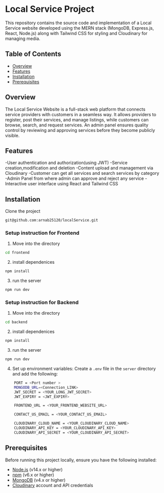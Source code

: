 # Local Service Project

This repository contains the source code and implementation of a Local Service website  developed using the MERN stack (MongoDB, Express.js, React, Node.js) along with Tailwind CSS for styling and Cloudinary for managing media.

## Table of Contents
- [Overview](#overview)
- [Features](#features)
- [Installation](#installation)
- [Prerequisites](#prerequisites)

## Overview
The Local Service Website is a full-stack web platform that connects service providers with customers in a seamless way. It allows providers to register, post their services, and manage listings, while customers can browse, search, and request services. An admin panel ensures quality control by reviewing and approving services before they become publicly visible.

## Features
-User authentication and authorization(using JWT)
-Service creation,modification and deletion
-Content upload and management via Cloudinary
-Customer can get all services and search services by category
-Admin Panel from where admin can approve and reject any service
-Interactive user interface using React and Tailwind CSS

## Installation

 Clone the project 

```bash
git@github.com:arnab25120/localService.git
```

### Setup instruction  for Frontend

1. Move into the directory

```bash
cd frontend
```
2. install  dependenices

```bash
npm install
```
3.  run the server

```bash
npm run dev
```

### Setup instruction  for Backend

1. Move into the directory

```bash
cd backend
```
2. install  dependenices

```bash
npm install
```
3.  run the server

```bash
npm run dev
```
4.  Set up environment variables:
   Create a `.env` file in the `server` directory and add the following:

```bash
    PORT = <Port number >
    MONGODB_URL=<Connection_LINK>
    JWT_SECRET = <YOUR_LONG_JWT_SECRET>
    JWT_EXPIRY = <JWT_EXPIRY>

    FRONTEND_URL = <YOUR_FRONTEND_WEBSITE_URL>

    CONTACT_US_EMAIL = <YOUR_CONTACT_US_EMAIL>

    CLOUDINARY_CLOUD_NAME = <YOUR_CLOUDINARY_CLOUD_NAME>
    CLOUDINARY_API_KEY = <YOUR_CLOUDINARY_API_KEY>
    CLOUDINARY_API_SECRET = <YOUR_CLOUDINARY_API_SECRET>
```
## Prerequisites

Before running this project locally, ensure you have the following installed:

- [Node.js](https://nodejs.org/) (v14.x or higher)
- [npm](https://www.npmjs.com/) (v6.x or higher)
- [MongoDB](https://www.mongodb.com/) (v4.x or higher)
- [Cloudinary](https://cloudinary.com/) account and API credentials


